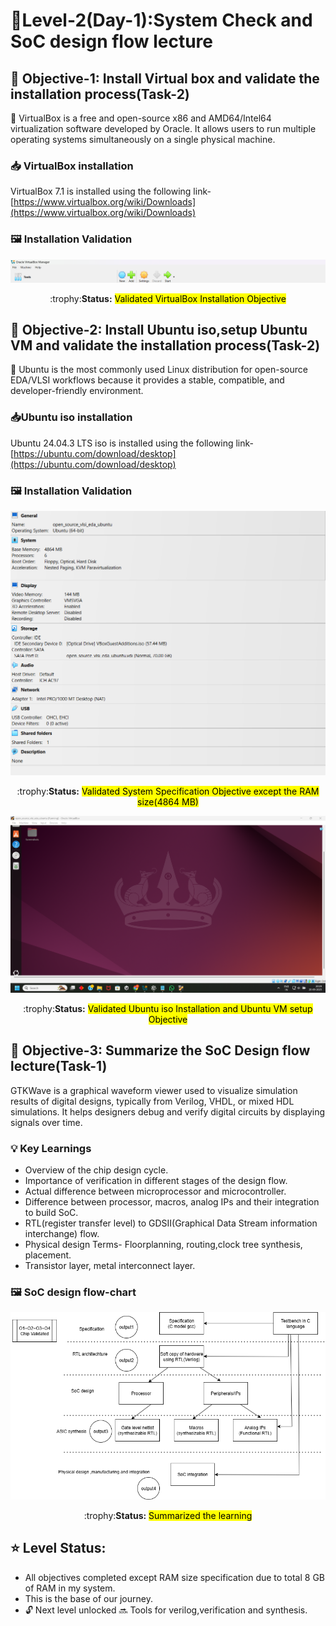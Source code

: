   #  :checkered_flag:Level-2(Day-1):System Check and SoC design flow lecture

 ## :dart: <b>Objective-1:</b> Install Virtual box and validate the installation process(Task-2)
 :rocket: VirtualBox is a free and open-source x86 and AMD64/Intel64 virtualization software developed by Oracle. It allows users to run multiple operating systems simultaneously on a single physical machine.
 
 ### 📥 VirtualBox installation
 VirtualBox 7.1 is installed using the following link-
 [https://www.virtualbox.org/wiki/Downloads](https://www.virtualbox.org/wiki/Downloads)
 ### 🖼️ Installation Validation
![VirtualBox install](/Map_1/Level_2/images/virtualbox_install.png)
<div align="center">:trophy:<b>Status:</b>  <mark>Validated VirtualBox Installation Objective</mark></div>

## :dart: <b>Objective-2:</b> Install Ubuntu iso,setup Ubuntu VM and validate the installation process(Task-2)
 :rocket: Ubuntu is the most commonly used Linux distribution for open-source EDA/VLSI workflows because it provides a stable, compatible, and developer-friendly environment.
 ### 📥Ubuntu iso installation
 Ubuntu 24.04.3 LTS iso is installed using the following link-
 [https://ubuntu.com/download/desktop](https://ubuntu.com/download/desktop)
### 🖼️ Installation Validation
![VM specification](/Map_1/Level_2/images/vm_specification.png)
<div align="center">:trophy:<b>Status:</b>  <mark>Validated System Specification Objective except the RAM size(4864 MB)</mark></div>

![Ubuntu install](/Map_1/Level_2/images/ubuntu_install.png)
<div align="center">:trophy:<b>Status:</b>  <mark>Validated Ubuntu iso Installation and Ubuntu VM setup Objective</mark></div>

## :dart: <b>Objective-3:</b> Summarize the SoC Design flow lecture(Task-1)
GTKWave is a graphical waveform viewer used to visualize simulation results of digital designs, typically from Verilog, VHDL, or mixed HDL simulations. It helps designers debug and verify digital circuits by displaying signals over time.
### :bulb: Key Learnings

- Overview of the chip design cycle.
- Importance of verification in different stages of the design flow.
- Actual difference between microprocessor and microcontroller.
- Difference between processor, macros, analog IPs and their integration to build SoC.
- RTL(register transfer level) to GDSII(Graphical Data Stream information interchange) flow.
- Physical design Terms- Floorplanning, routing,clock tree synthesis, placement.
- Transistor layer, metal interconnect layer.
  
 
### 🖼️ SoC design flow-chart
![SoC design flow-chart](/Map_1/Level_2/images/soc_flow.png)
<div align="center">:trophy:<b>Status:</b> <mark>Summarized the learning</mark></div>

## :star: Level Status: 

- All objectives completed except RAM size specification due to total 8 GB of RAM in my system.
- This is the base of our journey.
- 🔓 Next level unlocked 🔜 Tools for verilog,verification and synthesis.


